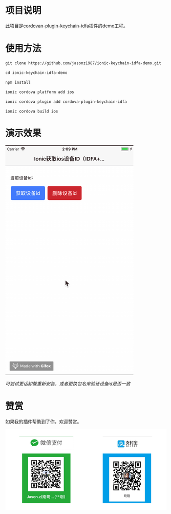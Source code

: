 # 项目说明

此项目是[cordovan-plugin-keychain-idfa](https://github.com/jasonz1987/cordova-plugin-keychain-idfa.git)插件的demo工程。



# 使用方法

```
git clone https://github.com/jasonz1987/ionic-keychain-idfa-demo.git
```
```
cd ionic-keychain-idfa-demo
```
```
npm install
```
```
ionic cordova platform add ios
```
```
ionic cordova plugin add cordova-plugin-keychain-idfa
```
```
ionic cordova build ios
```



# 演示效果

![演示](demo.gif)





*可尝试更话卸载重新安装，或者更换包名来验证设备id是否一致*



# 赞赏

如果我的插件帮助到了你，欢迎赞赏。

![赞赏](donate.png)


